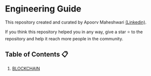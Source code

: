 # Engineering Guide

This repository created and curated by Apoorv Maheshwari <a href="https://www.linkedin.com/in/apoorv-maheshwari-6689791aa/" target="blank" alt="Linkedin"> (Linkedin)</a>.
  
  If you think this repository helped you in any way, give a star ⭐ to the repository and help it reach more people in the community.

## Table of Contents :clipboard:

1. <a href="https://github.com/Apoorv-cloud/Engineering_Guide/blob/main/BlockChain/Blockchain.md" target="blank" alt="Blockchain">BLOCKCHAIN</a> 
